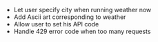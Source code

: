 - Let user specify city when running weather now
- Add Ascii art corresponding to weather
- Allow user to set his API code
- Handle 429 error code when too many requests
